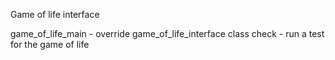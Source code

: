 Game of life interface

game_of_life_main - override game_of_life_interface class 
check - run a test for the game of life